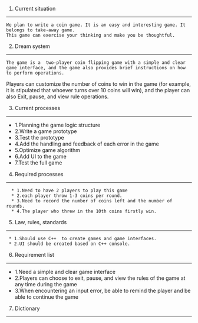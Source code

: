 1. Current situation
----------------  
    We plan to write a coin game. It is an easy and interesting game. It belongs to take-away game. 
    This game can exercise your thinking and make you be thoughtful.
    

2. Dream system
-------------------  
    The game is a  two-player coin flipping game with a simple and clear game interface, and the game also provides brief instructions on how to perform operations.
   Players can customize the number of coins to win in the game (for example, it is stipulated that whoever turns over 10 coins will win), and the player can also
   Exit, pause, and view rule operations.
    
3. Current processes
---------------
   * 1.Planning the game logic structure
   * 2.Write a game prototype
   * 3.Test the prototype
   * 4.Add the handling and feedback of each error in the game
   * 5.Optimize game algorithm
   * 6.Add UI to the game
   * 7.Test the full game



4. Required processes
------------------
      * 1.Need to have 2 players to play this game 
      * 2.each player throw 1-3 coins per round.
      * 3.Need to record the number of coins left and the number of rounds.
      * 4.The player who threw in the 10th coins firstly win.


5. Law, rules, standards
--------------
     * 1.Should use C++  to create games and game interfaces.
     * 2.UI should be created based on C++ console.


6. Requirement list
-----------------
   * 1.Need a simple and clear game interface
   * 2.Players can choose to exit, pause, and view the rules of the game at any time during the game
   * 3.When encountering an input error, be able to remind the player and be able to continue the game
   

7. Dictionary
----------------------
